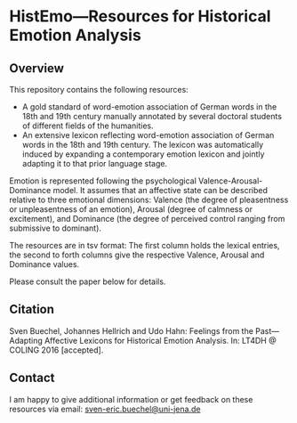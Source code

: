 # HistEmo—Resources for Historical Emotion Analysis

## Overview
This repository contains the following resources: 
- A gold standard of word-emotion association of German words in the 18th and 19th century manually annotated by several doctoral students of different fields of the humanities.
- An extensive lexicon reflecting word-emotion association of German words in the 18th and 19th century. The lexicon was automatically induced by expanding a contemporary emotion lexicon and jointly adapting it to that prior language stage.

Emotion is represented following the psychological Valence-Arousal-Dominance model. It assumes that an affective state can be described relative to three emotional dimensions: Valence (the degree of pleasentness or unpleasentness of an emotion), Arousal (degree of calmness or excitement), and Dominance (the degree of perceived control ranging from submissive to dominant).

The resources are in tsv format: The first column holds the lexical entries, the second to forth columns give the respective Valence, Arousal and Dominance values.

Please consult the paper below for details.

## Citation
Sven Buechel, Johannes Hellrich and Udo Hahn: Feelings from the Past—Adapting Affective Lexicons for Historical Emotion Analysis. In: LT4DH @ COLING 2016 [accepted].

## Contact
I am happy to give additional information or get feedback on these resources via email: sven-eric.buechel@uni-jena.de
